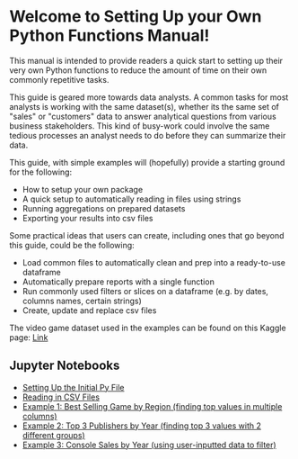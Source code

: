 # Welcome to Setting Up your Own Python Functions Manual!

This manual is intended to provide readers a quick start to setting up their very own Python functions to reduce the amount of time on their own commonly repetitive tasks.

This guide is geared more towards data analysts. A common tasks for most analysts is working with the same dataset(s), whether its the same set of "sales" or "customers" data to answer analytical questions from various business stakeholders. This kind of busy-work could involve the same tedious processes an analyst needs to do before they can summarize their data.

This guide, with simple examples will (hopefully) provide a starting ground for the following:
- How to setup your own package
- A quick setup to automatically reading in files using strings
- Running aggregations on prepared datasets
- Exporting your results into csv files

Some practical ideas that users can create, including ones that go beyond this guide, could be the following:
- Load common files to automatically clean and prep into a ready-to-use dataframe
- Automatically prepare reports with a single function
- Run commonly used filters or slices on a dataframe (e.g. by dates, columns names, certain strings)
- Create, update and replace csv files


The video game dataset used in the examples can be found on this Kaggle page: [Link](https://www.kaggle.com/gregorut/videogamesales)

## Jupyter Notebooks

* [Setting Up the Initial Py File](https://github.com/kn-kn/setup-py-functions/blob/master/Jupyter%20Notebooks/Setting%20Up%20the%20Initial%20py%20File.ipynb)
* [Reading in CSV Files](https://github.com/kn-kn/setup-py-functions/blob/master/Jupyter%20Notebooks/Reading%20in%20Files.ipynb)
* [Example 1: Best Selling Game by Region (finding top values in multiple columns)](https://github.com/kn-kn/setup-py-functions/blob/master/Jupyter%20Notebooks/Function%201%20-%20Best%20Selling%20Game%20by%20Region%20by%20this%20Year.ipynb)
* [Example 2: Top 3 Publishers by Year (finding top 3 values with 2 different groups)](https://github.com/kn-kn/setup-py-functions/blob/master/Jupyter%20Notebooks/Function%202%20-%20Top%203%20Publishers%20by%20Total%20Sales%20Each%20Year.ipynb)
* [Example 3: Console Sales by Year (using user-inputted data to filter)](https://github.com/kn-kn/setup-py-functions/blob/master/Jupyter%20Notebooks/Function%203%20-%20Total%20Console%20Sales%20by%20Year%20-%20Using%20User%20Inputted%20Year.ipynb)
